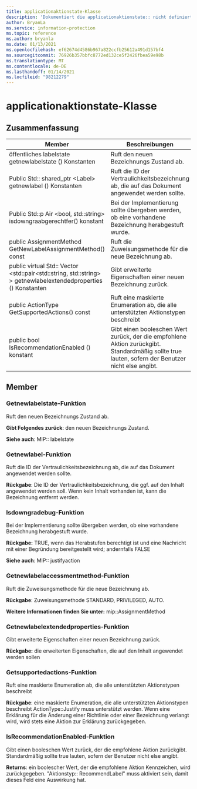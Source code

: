 ```yaml
---
title: applicationaktionstate-Klasse
description: 'Dokumentiert die applicationaktionstate:: nicht definierte Klasse des Microsoft Information Protection (MIP) SDK.'
author: BryanLa
ms.service: information-protection
ms.topic: reference
ms.author: bryanla
ms.date: 01/13/2021
ms.openlocfilehash: ef62674d4586b967a822ccfb25612a491d157bf4
ms.sourcegitcommit: 76926b357bbfc8772ed132ce5f2426fbea59e98b
ms.translationtype: MT
ms.contentlocale: de-DE
ms.lasthandoff: 01/14/2021
ms.locfileid: "98212279"
---
```

# <a name="class-applicationactionstate"></a>applicationaktionstate-Klasse 
  
## <a name="summary"></a>Zusammenfassung
 Member                        | Beschreibungen                                
--------------------------------|---------------------------------------------
öffentliches labelstate getnewlabelstate () Konstanten  |  Ruft den neuen Bezeichnungs Zustand ab.
Public Std:: shared_ptr \<Label\> getnewlabel () Konstanten  |  Ruft die ID der Vertraulichkeitsbezeichnung ab, die auf das Dokument angewendet werden sollte.
Public Std::p Air \<bool, std::string\> isdowngraabgerechtfer() konstant  |  Bei der Implementierung sollte übergeben werden, ob eine vorhandene Bezeichnung herabgestuft wurde.
public AssignmentMethod GetNewLabelAssignmentMethod() const  |  Ruft die Zuweisungsmethode für die neue Bezeichnung ab.
public virtual Std:: Vector \<std::pair\<std::string, std::string\> \> getnewlabelextendedproperties () Konstanten  |  Gibt erweiterte Eigenschaften einer neuen Bezeichnung zurück.
public ActionType GetSupportedActions() const  |  Ruft eine maskierte Enumeration ab, die alle unterstützten Aktionstypen beschreibt
public bool IsRecommendationEnabled () konstant  |  Gibt einen booleschen Wert zurück, der die empfohlene Aktion zurückgibt. Standardmäßig sollte true lauten, sofern der Benutzer nicht else angibt.
  
## <a name="members"></a>Member
  
### <a name="getnewlabelstate-function"></a>Getnewlabelstate-Funktion
Ruft den neuen Bezeichnungs Zustand ab.

  
**Gibt Folgendes zurück**: den neuen Bezeichnungs Zustand. 
  
**Siehe auch**: MIP:: labelstate
  
### <a name="getnewlabel-function"></a>Getnewlabel-Funktion
Ruft die ID der Vertraulichkeitsbezeichnung ab, die auf das Dokument angewendet werden sollte.

  
**Rückgabe**: Die ID der Vertraulichkeitsbezeichnung, die ggf. auf den Inhalt angewendet werden soll. Wenn kein Inhalt vorhanden ist, kann die Bezeichnung entfernt werden.
  
### <a name="isdowngradejustified-function"></a>Isdowngradebug-Funktion
Bei der Implementierung sollte übergeben werden, ob eine vorhandene Bezeichnung herabgestuft wurde.

  
**Rückgabe:** TRUE, wenn das Herabstufen berechtigt ist und eine Nachricht mit einer Begründung bereitgestellt wird; andernfalls FALSE 
  
**Siehe auch**: MIP:: justifyaction
  
### <a name="getnewlabelassignmentmethod-function"></a>Getnewlabelaccessmentmethod-Funktion
Ruft die Zuweisungsmethode für die neue Bezeichnung ab.

  
**Rückgabe**: Zuweisungsmethode STANDARD, PRIVILEGED, AUTO. 
  
**Weitere Informationen finden Sie unter:** mip::AssignmentMethod
  
### <a name="getnewlabelextendedproperties-function"></a>Getnewlabelextendedproperties-Funktion
Gibt erweiterte Eigenschaften einer neuen Bezeichnung zurück.

  
**Rückgabe:** die erweiterten Eigenschaften, die auf den Inhalt angewendet werden sollen
  
### <a name="getsupportedactions-function"></a>Getsupportedactions-Funktion
Ruft eine maskierte Enumeration ab, die alle unterstützten Aktionstypen beschreibt

  
**Rückgabe**: eine maskierte Enumeration, die alle unterstützten Aktionstypen beschreibt
ActionType::Justify muss unterstützt werden. Wenn eine Erklärung für die Änderung einer Richtlinie oder einer Bezeichnung verlangt wird, wird stets eine Aktion zur Erklärung zurückgegeben.
  
### <a name="isrecommendationenabled-function"></a>IsRecommendationEnabled-Funktion
Gibt einen booleschen Wert zurück, der die empfohlene Aktion zurückgibt. Standardmäßig sollte true lauten, sofern der Benutzer nicht else angibt.

  
**Returns**: ein boolescher Wert, der die empfohlene Aktion Kennzeichen, wird zurückgegeben.
"Aktionstyp:: RecommendLabel" muss aktiviert sein, damit dieses Feld eine Auswirkung hat.